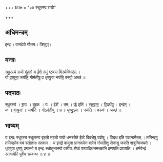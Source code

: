 +++
title = "०४ स्थूरस्य रायो"

+++
## अधिमन्त्रम्
इन्द्रः। वामदेवो गौतमः। त्रिष्टुप्।

## मन्त्रः
स्थू॒रस्य॑ रा॒यो बृ॑ह॒तो य ईशे॒ तमु॑ ष्टवाम वि॒दथे॒ष्विन्द्र॑म् ।  
यो वा॒युना॒ जय॑ति॒ गोम॑तीषु॒ प्र धृ॑ष्णु॒या नय॑ति॒ वस्यो॒ अच्छ॑ ॥

## पदपाठः
स्थू॒रस्य॑ । रा॒यः । बृ॒ह॒तः । यः । ईशे॑ । तम् । ऊं॒ इति॑ । स्त॒वा॒म॒ । वि॒दथे॑षु । इन्द्र॑म् ।  
यः । वा॒युना॑ । जय॑ति । गोऽम॑तीषु । प्र । धृ॒ष्णु॒ऽया । नय॑ति । वस्यः॑ । अच्छ॑ ॥

## भाष्यम्
य इन्द्रः स्थूरस्य स्थूलस्य बृहतो महतो रायो धनस्येते ईष्टे विदथेषु यज्ञेषु । विदथ इति यज्ञनामैतत् । तमिन्द्रमु तमिन्द्रमेव वयं स्तोतारः स्तवाम । य इन्द्रो वायुना प्रानरूपेण बलेन गोमतीशु सेनासु जयति शत्रून्विजयते । धृष्णुया धृष्णुः प्रगल्भो य इन्द्रः स्तोतॄन्वस्यो वसीयः श्रेष्ठं पश्वादिधनमच्छाभि प्रणयति प्रापयति । तमेवेन्द्रं स्तवामेति पूर्वेण सम्बन्धः ॥ ४ ॥